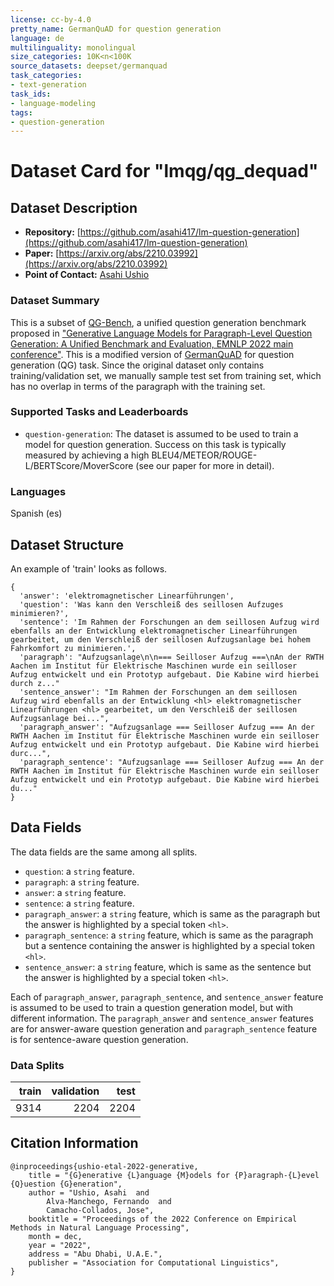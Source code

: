 ```yaml
---
license: cc-by-4.0
pretty_name: GermanQuAD for question generation
language: de
multilinguality: monolingual
size_categories: 10K<n<100K
source_datasets: deepset/germanquad
task_categories:
- text-generation
task_ids:
- language-modeling
tags:
- question-generation
---
```


# Dataset Card for "lmqg/qg_dequad"

## Dataset Description
- **Repository:** [https://github.com/asahi417/lm-question-generation](https://github.com/asahi417/lm-question-generation)
- **Paper:** [https://arxiv.org/abs/2210.03992](https://arxiv.org/abs/2210.03992)
- **Point of Contact:** [Asahi Ushio](http://asahiushio.com/)

### Dataset Summary
This is a subset of [QG-Bench](https://github.com/asahi417/lm-question-generation/blob/master/QG_BENCH.md#datasets), a unified question generation benchmark proposed in
 ["Generative Language Models for Paragraph-Level Question Generation: A Unified Benchmark and Evaluation, EMNLP 2022 main conference"](https://arxiv.org/abs/2210.03992).
This is a modified version of [GermanQuAD](https://huggingface.co/datasets/deepset/germanquad) for question generation (QG) task.
Since the original dataset only contains training/validation set, we manually sample test set from training set, which
has no overlap in terms of the paragraph with the training set.

### Supported Tasks and Leaderboards
* `question-generation`: The dataset is assumed to be used to train a model for question generation.
  Success on this task is typically measured by achieving a high BLEU4/METEOR/ROUGE-L/BERTScore/MoverScore (see our paper for more in detail).

### Languages
Spanish (es)

## Dataset Structure
An example of 'train' looks as follows.
```
{
  'answer': 'elektromagnetischer Linearführungen',                                                                                                                                                                   
  'question': 'Was kann den Verschleiß des seillosen Aufzuges minimieren?',                                                                                                                                          
  'sentence': 'Im Rahmen der Forschungen an dem seillosen Aufzug wird ebenfalls an der Entwicklung elektromagnetischer Linearführungen gearbeitet, um den Verschleiß der seillosen Aufzugsanlage bei hohem Fahrkomfort zu minimieren.',                                   
  'paragraph': "Aufzugsanlage\n\n=== Seilloser Aufzug ===\nAn der RWTH Aachen im Institut für Elektrische Maschinen wurde ein seilloser Aufzug entwickelt und ein Prototyp aufgebaut. Die Kabine wird hierbei durch z..."
  'sentence_answer': "Im Rahmen der Forschungen an dem seillosen Aufzug wird ebenfalls an der Entwicklung <hl> elektromagnetischer Linearführungen <hl> gearbeitet, um den Verschleiß der seillosen Aufzugsanlage bei...",                  
  'paragraph_answer': "Aufzugsanlage === Seilloser Aufzug === An der RWTH Aachen im Institut für Elektrische Maschinen wurde ein seilloser Aufzug entwickelt und ein Prototyp aufgebaut. Die Kabine wird hierbei durc...",
  'paragraph_sentence': "Aufzugsanlage === Seilloser Aufzug === An der RWTH Aachen im Institut für Elektrische Maschinen wurde ein seilloser Aufzug entwickelt und ein Prototyp aufgebaut. Die Kabine wird hierbei du..."  
}
```
## Data Fields
The data fields are the same among all splits.
- `question`: a `string` feature. 
- `paragraph`: a `string` feature.
- `answer`: a `string` feature.
- `sentence`: a `string` feature.
- `paragraph_answer`: a `string` feature, which is same as the paragraph but the answer is highlighted by a special token `<hl>`.
- `paragraph_sentence`: a `string` feature, which is same as the paragraph but a sentence containing the answer is highlighted by a special token `<hl>`.
- `sentence_answer`: a `string` feature, which is same as the sentence but the answer is highlighted by a special token `<hl>`.

Each of `paragraph_answer`, `paragraph_sentence`, and `sentence_answer` feature is assumed to be used to train a question generation model,
but with different information. The `paragraph_answer` and `sentence_answer` features are for answer-aware question generation and 
`paragraph_sentence` feature is for sentence-aware question generation.

### Data Splits

|train|validation|test |
|----:|---------:|----:|
|9314 |     2204 | 2204|


## Citation Information

```
@inproceedings{ushio-etal-2022-generative,
    title = "{G}enerative {L}anguage {M}odels for {P}aragraph-{L}evel {Q}uestion {G}eneration",
    author = "Ushio, Asahi  and
        Alva-Manchego, Fernando  and
        Camacho-Collados, Jose",
    booktitle = "Proceedings of the 2022 Conference on Empirical Methods in Natural Language Processing",
    month = dec,
    year = "2022",
    address = "Abu Dhabi, U.A.E.",
    publisher = "Association for Computational Linguistics",
}
```